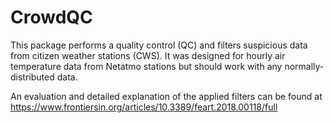 # CrowdQC
This package performs a quality control (QC) and filters suspicious data from citizen weather stations (CWS). 
It was designed for hourly air temperature data from Netatmo stations but should work with any normally-distributed data. 

An evaluation and detailed explanation of the applied filters can be found at https://www.frontiersin.org/articles/10.3389/feart.2018.00118/full


